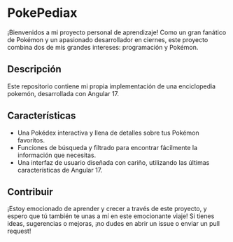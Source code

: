 # PokePediax

¡Bienvenidos a mi proyecto personal de aprendizaje!
Como un gran fanático de Pokémon y un apasionado desarrollador en ciernes, este proyecto combina dos de mis grandes intereses: programación y Pokémon.

## Descripción
Este repositorio contiene mi propia implementación de una enciclopedia pokemón, desarrollada con Angular 17. 

## Características
- Una Pokédex interactiva y llena de detalles sobre tus Pokémon favoritos.
- Funciones de búsqueda y filtrado para encontrar fácilmente la información que necesitas.
- Una interfaz de usuario diseñada con cariño, utilizando las últimas características de Angular 17.

## Contribuir
¡Estoy emocionado de aprender y crecer a través de este proyecto, y espero que tú también te unas a mí en este emocionante viaje! Si tienes ideas, sugerencias o mejoras, ¡no dudes en abrir un issue o enviar un pull request!
